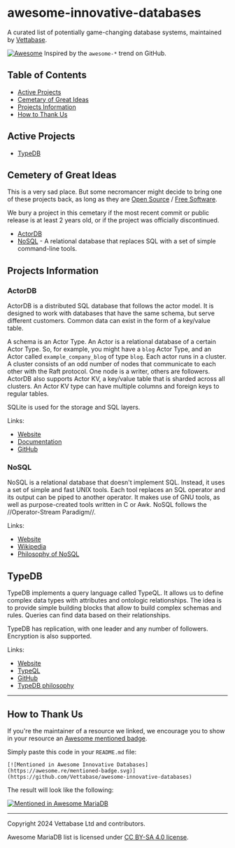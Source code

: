 # awesome-innovative-databases
A curated list of potentially game-changing database systems, maintained by [Vettabase](https://vettabase.com).

[![Awesome](https://cdn.rawgit.com/sindresorhus/awesome/d7305f38d29fed78fa85652e3a63e154dd8e8829/media/badge.svg)](https://github.com/sindresorhus/awesome) Inspired by the `awesome-*` trend on GitHub.

## Table of Contents

* [Active Projects](#active-projects)
* [Cemetary of Great Ideas](#cemetery-of-great-ideas)
* [Projects Information](#projects-information)
* [How to Thank Us](#how-to-thank-us)

## Active Projects

* [TypeDB](https://typedb.com/)

## Cemetery of Great Ideas

This is a very sad place. But some necromancer might decide to bring one of these projects back, as long as they are [Open Source](https://opensource.org/osd) / [Free Software](https://www.gnu.org/philosophy/free-sw.en.html).

We bury a project in this cemetary if the most recent commit or public release is at least 2 years old, or if the project was officially discontinued.

* [ActorDB](#actordb)
* [NoSQL](#nosql) - A relational database that replaces SQL with a set of simple command-line tools.

## Projects Information

### ActorDB

ActorDB is a distributed SQL database that follows the actor model. It is designed to work with databases that have the same schema, but serve different customers. Common data can exist in the form of a key/value table.

A schema is an Actor Type. An Actor is a relational database of a certain Actor Type. So, for example, you might have a `blog` Actor Type, and an Actor called `example_company_blog` of type `blog`. Each actor runs in a cluster. A cluster consists of an odd number of nodes that communicate to each other with the Raft protocol. One node is a writer, others are followers. ActorDB also supports Actor KV, a key/value table that is sharded across all clusters. An Actor KV type can have multiple columns and foreign keys to regular tables.

SQLite is used for the storage and SQL layers.

Links:

* [Website](https://www.actordb.com/)
* [Documentation](https://www.actordb.com/docs-about.html)
* [GitHub](https://github.com/biokoda/actordb)

### NoSQL

NoSQL is a relational database that doesn't implement SQL. Instead, it uses a set of simple and fast UNIX tools. Each tool replaces an SQL operator and its output can be piped to another operator. It makes use of GNU tools, as well as purpose-created tools written in C or Awk. NoSQL follows the //Operator-Stream Paradigm//.

Links:

* [Website](http://www.strozzi.it/cgi-bin/CSA/tw7/I/en_US/NoSQL)
* [Wikipedia](https://en.wikipedia.org/wiki/Strozzi_NoSQL)
* [Philosophy of NoSQL](http://www.strozzi.it/cgi-bin/CSA/tw7/I/en_US/NoSQL/Philosophy%20of%20NoSQL)

## TypeDB

TypeDB implements a query language called TypeQL. It allows us to define complex data types with attributes and ontologic relationships. The idea is to provide simple building blocks that allow to build complex schemas and rules. Queries can find data based on their relationships.

TypeDB has replication, with one leader and any number of followers. Encryption is also supported.

Links:

* [Website](https://typedb.com/)
* [TypeQL](https://github.com/typedb/typeql)
* [GitHub](https://github.com/typedb/typedb)
* [TypeDB philosophy](https://typedb.com/philosophy)
---

## How to Thank Us

If you're the maintainer of a resource we linked, we encourage you to show in your resource an
[Awesome mentioned badge](https://github.com/sindresorhus/awesome/blob/main/awesome.md#awesome-mentioned-badge).

Simply paste this code in your `README.md` file:

```
[![Mentioned in Awesome Innovative Databases](https://awesome.re/mentioned-badge.svg)](https://github.com/Vettabase/awesome-innovative-databases)
```

The result will look like the following:

[![Mentioned in Awesome MariaDB](https://awesome.re/mentioned-badge.svg)](https://github.com/Vettabase/awesome-mariadb)

---

Copyright 2024 Vettabase Ltd and contributors.

Awesome MariaDB list is licensed under [CC BY-SA 4.0 license](https://creativecommons.org/licenses/by-sa/4.0/).
